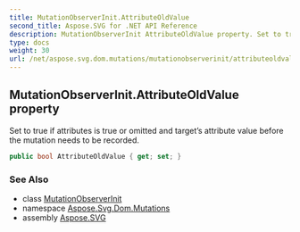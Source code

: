 ```yaml
---
title: MutationObserverInit.AttributeOldValue
second_title: Aspose.SVG for .NET API Reference
description: MutationObserverInit AttributeOldValue property. Set to true if attributes is true or omitted and targets attribute value before the mutation needs to be recorded
type: docs
weight: 30
url: /net/aspose.svg.dom.mutations/mutationobserverinit/attributeoldvalue/
---
```

## MutationObserverInit.AttributeOldValue property

Set to true if attributes is true or omitted and target’s attribute value before the mutation needs to be recorded.

```csharp
public bool AttributeOldValue { get; set; }
```

### See Also

* class [MutationObserverInit](../)
* namespace [Aspose.Svg.Dom.Mutations](../../../aspose.svg.dom.mutations/)
* assembly [Aspose.SVG](../../../)
